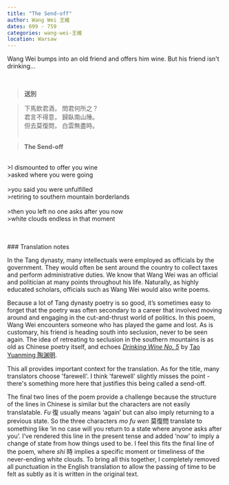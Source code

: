 ```yaml
---
title: "The Send-off"
author: Wang Wei 王維
dates: 699 - 759
categories: wang-wei-王維
location: Warsaw
---
```

Wang Wei bumps into an old friend and offers him wine.<!--more--> But his friend isn't drinking...
  
<br>

>**送別**
  
>下馬飲君酒， 問君何所之？<br>
>君言不得意， 歸臥南山陲。<br>
>但去莫復問， 白雲無盡時。<br><br>

>**The Send-off**
<br>      
>I dismounted to offer you wine <br>
>asked where you were going <br><br>
>you said you were unfulfilled <br> 
>retiring to southern mountain borderlands <br><br>
>then you left no one asks after you now <br> 
>white clouds endless in that moment <br><br><br>

<p class="post-title divided p-name"></p>    
### Translation notes

In the Tang dynasty, many intellectuals were employed as officials by the government. They would often be sent around the country to collect taxes and perform administrative duties. We know that Wang Wei was an official and politician at many points throughout his life. Naturally, as highly educated scholars, officials such as Wang Wei would also write poems. 

Because a lot of Tang dynasty poetry is so good, it’s sometimes easy to forget that the poetry was often secondary to a career that involved moving around and engaging in the cut-and-thrust world of politics. In this poem, Wang Wei encounters someone who has played the game and lost. As is customary, his friend is heading south into seclusion, never to be seen again. The idea of retreating to seclusion in the southern mountains is as old as Chinese poetry itself, and echoes [*Drinking Wine No. 5*](/read/index.html?poem=/poets/tao-yuanming-陶淵明/drinking-wine-no-5) by [Tao Yuanming 陶渊明](/poets/tao-yuanming-陶淵明). 

This all provides important context for the translation. As for the title, many translators choose 'farewell'. I think 'farewell' slightly misses the point - there's something more here that justifies this being called a send-off.<br>

The final two lines of the poem provide a challenge because the structure of the lines in Chinese is similar but the characters are not easily translatable. *Fu* 復 usually means ‘again’ but can also imply returning to a previous state. So the three characters *mo fu wen* 莫復問 translate to something like ‘in no case will you return to a state where anyone asks after you’. I’ve rendered this line in the present tense and added ‘now’ to imply a change of state from how things used to be. I feel this fits the final line of the poem, where *shi* 時 implies a specific moment or timeliness of the never-ending white clouds. To bring all this together, I completely removed all punctuation in the English translation to allow the passing of time to be felt as subtly as it is written in the original text. 


